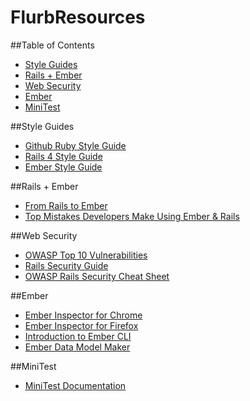 # FlurbResources

##Table of Contents
- [Style Guides](#style-guides)
- [Rails + Ember](#rails-+-ember)
- [Web Security](#web-security)
- [Ember](#ember)
- [MiniTest](#minitest)

##Style Guides
* [Github Ruby Style Guide](https://github.com/styleguide/ruby/)
* [Rails 4 Style Guide](https://github.com/bbatsov/rails-style-guide)
* [Ember Style Guide](https://github.com/emberjs/ember.js/blob/master/STYLEGUIDE.md)

##Rails + Ember
* [From Rails to Ember](http://fromrailstoember.com/)
* [Top Mistakes Developers Make Using Ember & Rails](https://www.airpair.com/ember.js/posts/top-mistakes-ember-rails)

##Web Security
* [OWASP Top 10 Vulnerabilities]( https://www.owasp.org/index.php/Top_10_2013-Table_of_Contents)
* [Rails Security Guide]( http://guides.rubyonrails.org/security.html)
* [OWASP Rails Security Cheat Sheet](https://www.owasp.org/index.php/Ruby_on_Rails_Cheatsheet)

##Ember
* [Ember Inspector for Chrome](https://chrome.google.com/webstore/detail/ember-inspector/bmdblncegkenkacieihfhpjfppoconhi?hl=en)
* [Ember Inspector for Firefox](https://addons.mozilla.org/en-US/firefox/addon/ember-inspector/)
* [Introduction to Ember CLI](http://andycrum.com/2015/03/21/an-introduction-to-ember-cli/)
* [Ember Data Model Maker](http://andycrum.github.io/ember-data-model-maker/)

##MiniTest
* [MiniTest Documentation](http://www.rubydoc.info/gems/minitest/5.9.0)
